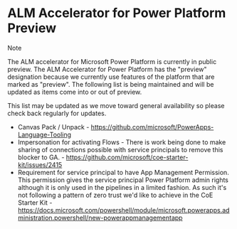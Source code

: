 # ALM Accelerator for Power Platform Preview
> [!NOTE]
> The ALM accelerator for Microsoft Power Platform is currently in public preview.
The ALM Accelerator for Power Platform has the "preview" designation because we currently use features of the platform that are marked as "preview". The following list is being maintained and will be updated as items come into or out of preview.

This list may be updated as we move toward general availability so please check back regularly for updates.

- Canvas Pack / Unpack - https://github.com/microsoft/PowerApps-Language-Tooling
- Impersonation for activating Flows - There is work being done to make sharing of connections possible with service principals to remove this blocker to GA. - https://github.com/microsoft/coe-starter-kit/issues/2415
- Requirement for service principal to have App Management Permission. This permission gives the service principal Power Platform admin rights although it is only used in the pipelines in a limited fashion. As such it's not following a pattern of zero trust we'd like to achieve in the CoE Starter Kit - https://docs.microsoft.com/powershell/module/microsoft.powerapps.administration.powershell/new-powerappmanagementapp